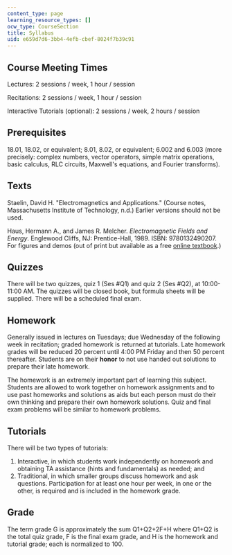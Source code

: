 ```yaml
---
content_type: page
learning_resource_types: []
ocw_type: CourseSection
title: Syllabus
uid: e659d7d6-3bb4-4efb-cbef-8024f7b39c91
---
```


Course Meeting Times
--------------------

Lectures: 2 sessions / week, 1 hour / session

Recitations: 2 sessions / week, 1 hour / session

Interactive Tutorials (optional): 2 sessions / week, 2 hours / session

Prerequisites
-------------

18.01, 18.02, or equivalent; 8.01, 8.02, or equivalent; 6.002 and 6.003 (more precisely: complex numbers, vector operators, simple matrix operations, basic calculus, RLC circuits, Maxwell's equations, and Fourier transforms).

Texts
-----

Staelin, David H. "Electromagnetics and Applications." (Course notes, Massachusetts Institute of Technology, n.d.) Earlier versions should not be used.

Haus, Hermann A., and James R. Melcher. _Electromagnetic Fields and Energy_. Englewood Cliffs, NJ: Prentice-Hall, 1989. ISBN: 9780132490207. For figures and demos (out of print but available as a free [online textbook](/resources/res-6-001-electromagnetic-fields-and-energy-spring-2008).)

Quizzes
-------

There will be two quizzes, quiz 1 (Ses #Q1) and quiz 2 (Ses #Q2), at 10:00-11:00 AM. The quizzes will be closed book, but formula sheets will be supplied. There will be a scheduled final exam.

Homework
--------

Generally issued in lectures on Tuesdays; due Wednesday of the following week in recitation; graded homework is returned at tutorials. Late homework grades will be reduced 20 percent until 4:00 PM Friday and then 50 percent thereafter. Students are on their **honor** to not use handed out solutions to prepare their late homework.

The homework is an extremely important part of learning this subject. Students are allowed to work together on homework assignments and to use past homeworks and solutions as aids but each person must do their own thinking and prepare their own homework solutions. Quiz and final exam problems will be similar to homework problems.

Tutorials
---------

There will be two types of tutorials:

1.  Interactive, in which students work independently on homework and obtaining TA assistance (hints and fundamentals) as needed; and
2.  Traditional, in which smaller groups discuss homework and ask questions. Participation for at least one hour per week, in one or the other, is required and is included in the homework grade.

Grade
-----

The term grade G is approximately the sum Q1+Q2+2F+H where Q1+Q2 is the total quiz grade, F is the final exam grade, and H is the homework and tutorial grade; each is normalized to 100.